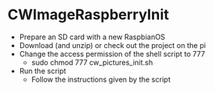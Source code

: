 # CWImageRaspberryInit

* Prepare an SD card with a new RaspbianOS
* Download (and unzip) or check out the project on the pi
* Change the access permission of the shell script to 777
  * sudo chmod 777 cw_pictures_init.sh
* Run the script
  * Follow the instructions given by the script 
